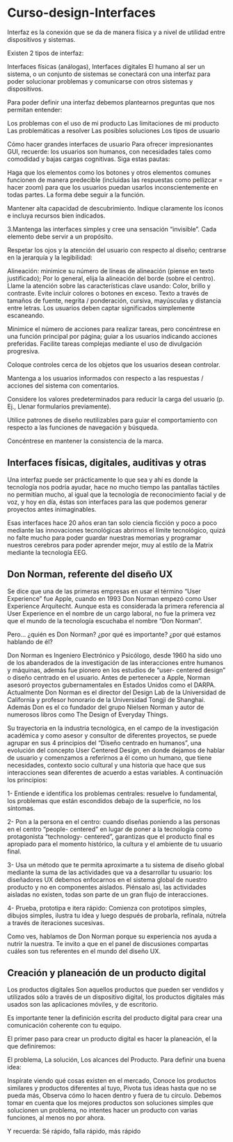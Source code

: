 # Curso-design-Interfaces
Interfaz es la conexión que se da de manera física y a nivel de utilidad entre dispositivos y sistemas.

Existen 2 tipos de interfaz:

Interfaces físicas (análogas),
Interfaces digitales
El humano al ser un sistema, o un conjunto de sistemas se conectará con una interfaz para poder solucionar problemas y comunicarse con otros sistemas y dispositivos.

Para poder definir una interfaz debemos plantearnos preguntas que nos permitan entender:

Los problemas con el uso de mi producto
Las limitaciones de mi producto
Las problemáticas a resolver
Las posibles soluciones
Los tipos de usuario

Cómo hacer grandes interfaces de usuario
Para ofrecer impresionantes GUI, recuerde: los usuarios son humanos, con necesidades tales como comodidad y bajas cargas cognitivas. Siga estas pautas:

Haga que los elementos como los botones y otros elementos comunes funcionen de manera predecible (incluidas las respuestas como pellizcar = hacer zoom) para que los usuarios puedan usarlos inconscientemente en todas partes. La forma debe seguir a la función.

Mantener alta capacidad de descubrimiento. Indique claramente los íconos e incluya recursos bien indicados.

3.Mantenga las interfaces simples y cree una sensación “invisible”. Cada elemento debe servir a un propósito.

Respetar los ojos y la atención del usuario con respecto al diseño; centrarse en la jerarquía y la legibilidad:

Alineación: minimice su número de líneas de alineación (piense en texto justificado); Por lo general, elija la alineación del borde (sobre el centro).
Llame la atención sobre las características clave usando:
Color, brillo y contraste. Evite incluir colores o botones en exceso.
Texto a través de tamaños de fuente, negrita / ponderación, cursiva, mayúsculas y distancia entre letras. Los usuarios deben captar significados simplemente escaneando.

Minimice el número de acciones para realizar tareas, pero concéntrese en una función principal por página; guiar a los usuarios indicando acciones preferidas. Facilite tareas complejas mediante el uso de divulgación progresiva.

Coloque controles cerca de los objetos que los usuarios desean controlar.

Mantenga a los usuarios informados con respecto a las respuestas / acciones del sistema con comentarios.

Considere los valores predeterminados para reducir la carga del usuario (p. Ej., Llenar formularios previamente).

Utilice patrones de diseño reutilizables para guiar el comportamiento con respecto a las funciones de navegación y búsqueda.

Concéntrese en mantener la consistencia de la marca.

## Interfaces físicas, digitales, auditivas y otras
Una interfaz puede ser prácticamente lo que sea y ahí es donde la tecnología nos podría ayudar, hace no mucho tiempo las pantallas táctiles no permitían mucho, al igual que la tecnología de reconocimiento facial y de voz, y hoy en día, éstas son interfaces para las que podemos generar proyectos antes inimaginables.

Esas interfaces hace 20 años eran tan solo ciencia ficción y poco a poco mediante las innovaciones tecnológicas abrirnos el límite tecnológico, quizá no falte mucho para poder guardar nuestras memorias y programar nuestros cerebros para poder aprender mejor, muy al estilo de la Matrix mediante la tecnología EEG.

## Don Norman, referente del diseño UX
Se dice que una de las primeras empresas en usar el término “User Experience” fue Apple, cuando en 1993 Don Norman empezó como User Experience Arquitecht. Aunque esta es considerada la primera referencia al User Experience en el nombre de un cargo laboral, no fue la primera vez que el mundo de la tecnología escuchaba el nombre “Don Norman”.

Pero… ¿quién es Don Norman? ¿por qué es importante? ¿por qué estamos hablando de él?

Don Norman es Ingeniero Electrónico y Psicólogo, desde 1960 ha sido uno de los abanderados de la investigación de las interacciones entre humanos y máquinas, además fue pionero en los estudios de “user- centered design” o diseño centrado en el usuario. Antes de pertenecer a Apple, Norman asesoró proyectos gubernamentales en Estados Unidos como el DARPA. Actualmente Don Norman es el director del Design Lab de la Universidad de California y profesor honorario de la Universidad Tongji de Shanghai. Además Don es el co fundador del grupo Nielsen Norman y autor de numerosos libros como The Design of Everyday Things.

Su trayectoria en la industria tecnológica, en el campo de la investigación académica y como asesor y consultor de diferentes proyectos, se puede agrupar en sus 4 principios del “Diseño centrado en humanos”, una evolución del concepto User Centered Design, en donde dejamos de hablar de usuario y comenzamos a referirnos a él como un humano, que tiene necesidades, contexto socio cultural y una historia que hace que sus interacciones sean diferentes de acuerdo a estas variables. A continuación los principios:

1- Entiende e identifica los problemas centrales: resuelve lo fundamental, los problemas que están escondidos debajo de la superficie, no los síntomas.

2- Pon a la persona en el centro: cuando diseñas poniendo a las personas en el centro “people- centered” en lugar de poner a la tecnología como protagonista “technology- centered”, garantizas que el producto final es apropiado para el momento histórico, la cultura y el ambiente de tu usuario final.

3- Usa un método que te permita aproximarte a tu sistema de diseño global mediante la suma de las actividades que va a desarrollar tu usuario: los diseñadores UX debemos enfocarnos en el sistema global de nuestro producto y no en componentes aislados. Piénsalo así, las actividades aisladas no existen, todas son parte de un gran flujo de interacciones.

4- Prueba, prototipa e itera rápido: Comienza con prototipos simples, dibujos simples, ilustra tu idea y luego después de probarla, refínala, nútrela a través de iteraciones sucesivas.

Como ves, hablamos de Don Norman porque su experiencia nos ayuda a nutrir la nuestra. Te invito a que en el panel de discusiones compartas cuáles son tus referentes en el mundo del diseño UX.

## Creación y planeación de un producto digital
Los productos digitales Son aquellos productos que pueden ser vendidos y utilizados sólo a través de un dispositivo digital, los productos digitales más usados son las aplicaciones móviles, y de escritorio.

Es importante tener la definición escrita del producto digital para crear una comunicación coherente con tu equipo.

El primer paso para crear un producto digital es hacer la planeación, el la que definiremos:

El problema,
La solución,
Los alcances del Producto.
Para definir una buena idea:

Inspírate viendo qué cosas existen en el mercado,
Conoce los productos similares y productos diferentes al tuyo,
Pivota tus ideas hasta que no se pueda más,
Observa cómo lo hacen dentro y fuera de tu círculo.
Debemos tomar en cuenta que los mejores productos son soluciones simples que solucionen un problema, no intentes hacer un producto con varias funciones, al menos no por ahora.

Y recuerda: Sé rápido, falla rápido, más rápido

